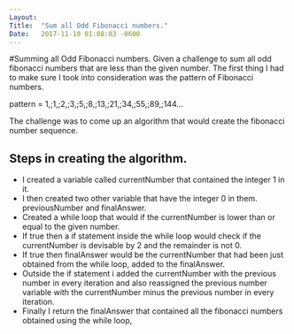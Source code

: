 ```yaml
---
Layout:	
Title:	"Sum all Odd Fibonacci numbers."
Date:	2017-11-10 01:08:03 -0600
---
```


#Summing all Odd Fibonacci numbers.
Given a challenge to sum all odd fibonacci numbers that are less than the given number.
The first thing I had to make sure I took into consideration was the pattern of Fibonacci numbers.

pattern =  1,\;1,\;2,\;3,\;5,\;8,\;13,\;21,\;34,\;55,\;89,\;144...

The challenge was to come up an algorithm that would create the fibonacci number sequence.

## Steps in creating the algorithm.
 - I created a variable called currentNumber that contained the integer 1 in it.
 - I then created two other variable that have the integer 0 in them. previousNumber and finalAnswer.
 - Created a while loop that would if the currentNumber is lower than or equal to the given number.
 - If true then a if statement inside the while loop would check if the currentNumber is devisable by 2 and the remainder is not 0.
 - If true then finalAnswer would be the currentNumber that had been just obtained from the while loop, added to the finalAnswer.
 - Outside the if statement i added the currentNumber with the previous number in every iteration and also reassigned the previous number variable with the currentNumber minus the previous number in every iteration.
 - Finally I return the finalAnswer that contained all the fibonacci numbers obtained using the while loop, 